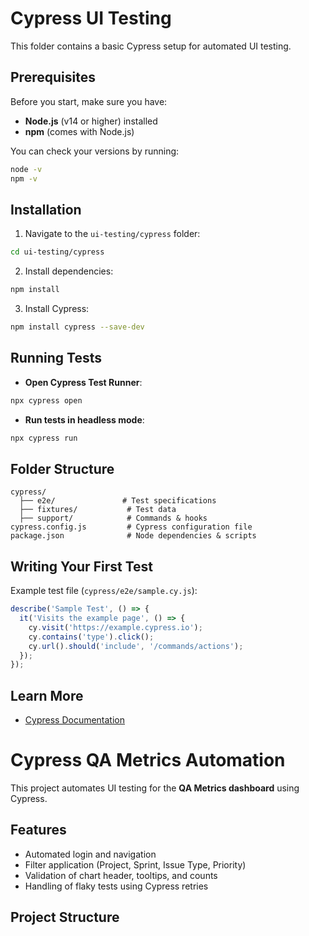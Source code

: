# Cypress UI Testing

This folder contains a basic Cypress setup for automated UI testing.

##  Prerequisites
Before you start, make sure you have:
- **Node.js** (v14 or higher) installed
- **npm** (comes with Node.js)

You can check your versions by running:
```bash
node -v
npm -v
```

##  Installation
1. Navigate to the `ui-testing/cypress` folder:
```bash
cd ui-testing/cypress
```

2. Install dependencies:
```bash
npm install
```

3. Install Cypress:
```bash
npm install cypress --save-dev
```

##  Running Tests

- **Open Cypress Test Runner**:
```bash
npx cypress open
```

- **Run tests in headless mode**:
```bash
npx cypress run
```

##  Folder Structure
```
cypress/
  ├── e2e/               # Test specifications
  ├── fixtures/           # Test data
  ├── support/            # Commands & hooks
cypress.config.js         # Cypress configuration file
package.json              # Node dependencies & scripts
```

##  Writing Your First Test
Example test file (`cypress/e2e/sample.cy.js`):
```javascript
describe('Sample Test', () => {
  it('Visits the example page', () => {
    cy.visit('https://example.cypress.io');
    cy.contains('type').click();
    cy.url().should('include', '/commands/actions');
  });
});
```

##  Learn More
- [Cypress Documentation](https://docs.cypress.io/)

# Cypress QA Metrics Automation

This project automates UI testing for the **QA Metrics dashboard** using Cypress.

## Features
- Automated login and navigation
- Filter application (Project, Sprint, Issue Type, Priority)
- Validation of chart header, tooltips, and counts
- Handling of flaky tests using Cypress retries

## Project Structure

